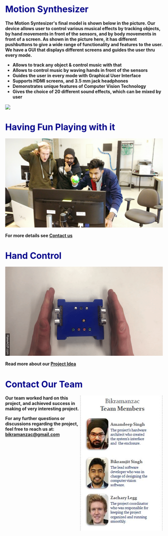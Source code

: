 # <b> <font color ="darkblue"> Motion Synthesizer </font>

<b> The Motion Syntesizer's final model is shown below in the picture. Our device allows user to control various musical effects by tracking objects, by hand movements in front of the sensors, and by body movements in front of a screen. As shown in the picture here, it has different pushbuttons to give a wide range of functionality and features to the user. We have a GUI that displays different screens and guides the user thru every mode.
  
  <ul>
  <b>  <li> Allows to track any object & control music with that </li>
  <b>  <li> Allows to control music by waving hands in front of the sensors </li>
  <b>  <li> Guides the user in every mode with Graphical User Interface </li>
  <b>  <li> Supports HDMI screens, and 3.5 mm jack headphones </li>
  <b>  <li> Demonstrates unique features of Computer Vision Technology </li>
  <b>  <li> Gives the choice of 20 different sound effects, which can be mixed by user </li> </ul>
    
  
<img align="center" src="https://user-images.githubusercontent.com/33526358/33522751-d3f17ed4-d7a8-11e7-8151-aba70f0987b8.jpg">


# <b> <font color ="darkblue"> Having Fun Playing with it </font>
![Image](https://github.com/BikramanZac/Motion-Synthesizer-Project-/blob/master/Motion%20Excitement.jpg?raw=true)

For more details see <A href="#Contact">Contact us </A>

# <b> <font color ="darkblue">Hand Control </font>
![Image](https://github.com/BikramanZac/Motion-Synthesizer-Project-/blob/master/Ultra.gif?raw=true)

Read more about our [Project Idea](https://drive.google.com/file/d/0B2tSFq5bbGM1cGNRVUJWdVloNlk/view?usp=sharing)

# <b> <font color ="darkblue"> Contact Our Team </font>
  <a name="Contact"> </a>
<img align="right" src= "https://github.com/BikramanZac/Motion-Synthesizer-Project-/blob/master/team%20.JPG?raw=true">



<b> Our team worked hard on this project, and achieved success in making of very interesting project.
  
<b> For any further questions or discussions regarding the project, feel free to reach us at:
  bikramanzac@gmail.com 
  
  


